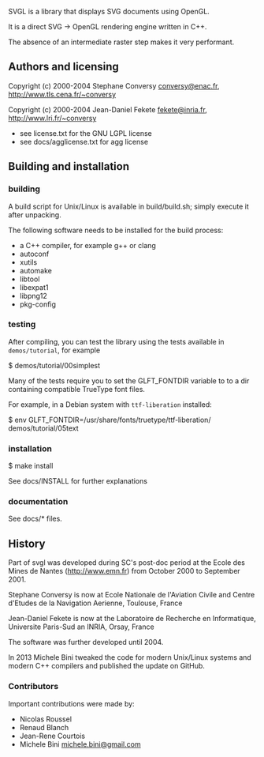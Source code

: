 SVGL is a library that displays SVG documents using OpenGL.

It is a direct SVG -> OpenGL rendering engine written in C++.

The absence of an intermediate raster step makes it very performant.

## Authors and licensing ##

Copyright (c) 2000-2004 Stephane Conversy <conversy@enac.fr>, http://www.tls.cena.fr/~conversy

Copyright (c) 2000-2004 Jean-Daniel Fekete <fekete@inria.fr>, http://www.lri.fr/~conversy

- see license.txt for the GNU LGPL license
- see docs/agglicense.txt for agg license

## Building and installation ##

### building ###

A build script for Unix/Linux is available in build/build.sh; simply execute it after unpacking.

The following software needs to be installed for the build process:

- a C++ compiler, for example g++ or clang
- autoconf
- xutils
- automake
- libtool
- libexpat1
- libpng12
- pkg-config

### testing ###

After compiling, you can test the library using the tests available in `demos/tutorial`, for example

   $ demos/tutorial/00simplest

Many of the tests require you to set the GLFT_FONTDIR variable to to a dir containing compatible TrueType font files.

For example, in a Debian system with `ttf-liberation` installed:

   $ env GLFT_FONTDIR=/usr/share/fonts/truetype/ttf-liberation/ demos/tutorial/05text

### installation ###

   $ make install

See docs/INSTALL for further explanations

### documentation ###

See docs/* files.

## History ##

Part of svgl was developed during SC's post-doc period at
the Ecole des Mines de Nantes (http://www.emn.fr)
from October 2000 to September 2001.

Stephane Conversy is now at Ecole Nationale de l'Aviation Civile
and Centre d'Etudes de la Navigation Aerienne, Toulouse, France

Jean-Daniel Fekete is now at the
Laboratoire de Recherche en Informatique,
Universite Paris-Sud an INRIA, Orsay, France

The software was further developed until 2004.

In 2013 Michele Bini tweaked the code for modern Unix/Linux
systems and modern C++ compilers and published the update on GitHub.

### Contributors ###

Important contributions were made by:
- Nicolas Roussel
- Renaud Blanch
- Jean-Rene Courtois
- Michele Bini <michele.bini@gmail.com>
